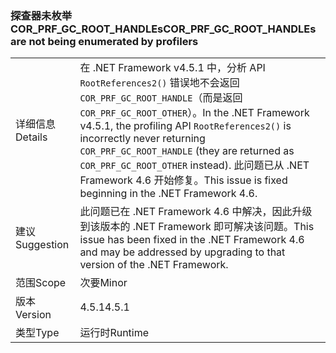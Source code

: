 ### <a name="corprfgcroothandles-are-not-being-enumerated-by-profilers"></a><span data-ttu-id="1cc8a-101">探查器未枚举 COR_PRF_GC_ROOT_HANDLEs</span><span class="sxs-lookup"><span data-stu-id="1cc8a-101">COR_PRF_GC_ROOT_HANDLEs are not being enumerated by profilers</span></span>

|   |   |
|---|---|
|<span data-ttu-id="1cc8a-102">详细信息</span><span class="sxs-lookup"><span data-stu-id="1cc8a-102">Details</span></span>|<span data-ttu-id="1cc8a-103">在 .NET Framework v4.5.1 中，分析 API <code>RootReferences2()</code> 错误地不会返回 <code>COR_PRF_GC_ROOT_HANDLE</code>（而是返回 <code>COR_PRF_GC_ROOT_OTHER</code>）。</span><span class="sxs-lookup"><span data-stu-id="1cc8a-103">In the .NET Framework v4.5.1, the profiling API <code>RootReferences2()</code> is incorrectly never returning <code>COR_PRF_GC_ROOT_HANDLE</code> (they are returned as <code>COR_PRF_GC_ROOT_OTHER</code> instead).</span></span> <span data-ttu-id="1cc8a-104">此问题已从 .NET Framework 4.6 开始修复。</span><span class="sxs-lookup"><span data-stu-id="1cc8a-104">This issue is fixed beginning in the .NET Framework 4.6.</span></span>|
|<span data-ttu-id="1cc8a-105">建议</span><span class="sxs-lookup"><span data-stu-id="1cc8a-105">Suggestion</span></span>|<span data-ttu-id="1cc8a-106">此问题已在 .NET Framework 4.6 中解决，因此升级到该版本的 .NET Framework 即可解决该问题。</span><span class="sxs-lookup"><span data-stu-id="1cc8a-106">This issue has been fixed in the .NET Framework 4.6 and may be addressed by upgrading to that version of the .NET Framework.</span></span>|
|<span data-ttu-id="1cc8a-107">范围</span><span class="sxs-lookup"><span data-stu-id="1cc8a-107">Scope</span></span>|<span data-ttu-id="1cc8a-108">次要</span><span class="sxs-lookup"><span data-stu-id="1cc8a-108">Minor</span></span>|
|<span data-ttu-id="1cc8a-109">版本</span><span class="sxs-lookup"><span data-stu-id="1cc8a-109">Version</span></span>|<span data-ttu-id="1cc8a-110">4.5.1</span><span class="sxs-lookup"><span data-stu-id="1cc8a-110">4.5.1</span></span>|
|<span data-ttu-id="1cc8a-111">类型</span><span class="sxs-lookup"><span data-stu-id="1cc8a-111">Type</span></span>|<span data-ttu-id="1cc8a-112">运行时</span><span class="sxs-lookup"><span data-stu-id="1cc8a-112">Runtime</span></span>|

